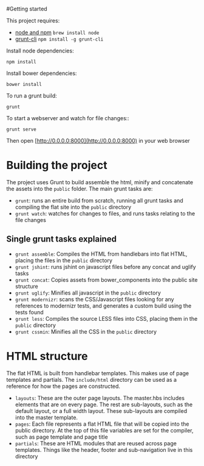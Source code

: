 #Getting started

This project requires:

* [node and npm](http://nodejs.org/) `brew install node`
* [grunt-cli](http://gruntjs.com/getting-started#installing-the-cli) `npm install -g grunt-cli`

Install node dependencies:

    npm install

Install bower dependencies:

    bower install

To run a grunt build:

    grunt

To start a webserver and watch for file changes::

    grunt serve

Then open [http://0.0.0.0:8000](http://0.0.0.0:8000) in your web browser

# Building the project

The project uses Grunt to build assemble the html, minify and concatenate the assets into the `public` folder. The main grunt tasks are:

* `grunt`: runs an entire build from scratch, running all grunt tasks and compiling the flat site into the `public` directory
* `grunt watch`: watches for changes to files, and runs tasks relating to the file changes

## Single grunt tasks explained

* `grunt assemble`: Compiles the HTML from handlebars into flat HTML, placing the files in the `public` directory
* `grunt jshint`: runs jshint on javascript files before any concat and uglify tasks
* `grunt concat`: Copies assets from bower_components into the public site structure
* `grunt uglify`: Minifies all javascript in the `public` directory
* `grunt modernizr`: scans the CSS/Javascript files looking for any references to modernizr tests, and generates a custom build using the tests found
* `grunt less`: Compiles the source LESS files into CSS, placing them in the `public` directory
* `grunt cssmin`: Minifies all the CSS in the `public` directory

# HTML structure

The flat HTML is built from handlebar templates. This makes use of page templates and partials. The `include/html` directory can be used as a reference for how the pages are constructed.

* `layouts`: These are the outer page layouts. The master.hbs includes elements that are on every page. The rest are sub-layouts, such as the default layout, or a full width layout. These sub-layouts are compiled into the master template.
* `pages`: Each file represents a flat HTML file that will be copied into the public directory. At the top of this file variables are set for the compiler, such as page template and page title
* `partials`: These are HTML modules that are reused across page templates. Things like the header, footer and sub-navigation live in this directory
